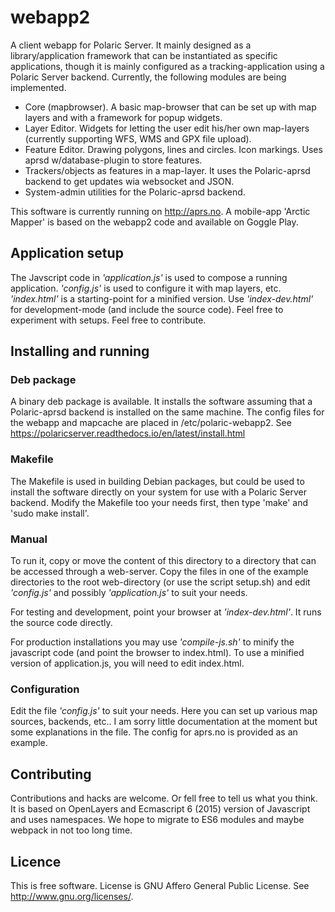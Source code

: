 # webapp2
A client webapp for Polaric Server. It mainly designed as a library/application framework that can be instantiated as specific applications, though it is mainly configured as a tracking-application using a Polaric Server backend. Currently, the following modules are being implemented. 

* Core (mapbrowser). A basic map-browser that can be set up with map layers and with a framework for popup widgets. 
* Layer Editor. Widgets for letting the user edit his/her own map-layers (currently supporting WFS, WMS and GPX file upload). 
* Feature Editor. Drawing polygons, lines and circles. Icon markings. Uses aprsd w/database-plugin to store features.
* Trackers/objects as features in a map-layer. It uses the Polaric-aprsd backend to get updates wia websocket and JSON.
* System-admin utilities for the Polaric-aprsd backend. 

This software is currently running on http://aprs.no. A mobile-app 'Arctic Mapper' is based on the webapp2 code and available on Goggle Play.

## Application setup

The Javscript code in *'application.js'* is used to compose a running application. *'config.js'* is used to configure it with map layers, etc. *'index.html'* is a starting-point for a minified version. Use *'index-dev.html'* for development-mode (and include the source code). Feel free to experiment with setups. Feel free to contribute.
  
  
## Installing and running 

### Deb package
A binary deb package is available. It installs the software assuming that a Polaric-aprsd backend is installed on the same machine. The config files for the webapp and mapcache are placed in /etc/polaric-webapp2. See https://polaricserver.readthedocs.io/en/latest/install.html

### Makefile
The Makefile is used in building Debian packages, but could be used to install the software directly on your system for use with a Polaric Server backend. Modify the Makefile too your needs first, then type 'make' and 'sudo make install'.

### Manual
To run it, copy or move the content of this directory to a directory that can be accessed through a web-server. Copy the files in one of the example directories to the root web-directory (or use the script setup.sh) and edit *'config.js'* and possibly *'application.js'* to suit your needs.

For testing and development, point your browser at *'index-dev.html'*. It runs the source code directly. 

For production installations you may use *'compile-js.sh'* to minify the javascript code (and point the browser to index.html). To use a minified version of application.js, you will need to edit index.html. 

### Configuration
Edit the file *'config.js'* to suit your needs. Here you can set up various map sources, backends, etc.. I am sorry little documentation at the moment but some explanations in the file. The config for aprs.no is provided as an example. 


## Contributing

Contributions and hacks are welcome. Or fell free to tell us what you think. It is based on OpenLayers and Ecmascript 6 (2015) version of Javascript and uses namespaces. We hope to migrate to ES6 modules and maybe webpack in not too long time. 
  
## Licence
This is free software. License is GNU Affero General Public License. See <http://www.gnu.org/licenses/>.

